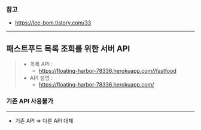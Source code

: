 ### 참고

- https://lee-bom.tistory.com/33

---

## 패스트푸드 목록 조회를 위한 서버 API

> - 목록 API :
>   - https://floating-harbor-78336.herokuapp.com//fastfood
> - API 설명 :
>   - https://floating-harbor-78336.herokuapp.com/

### 기존 API 사용불가

---

- 기존 API => 다른 API 대체
